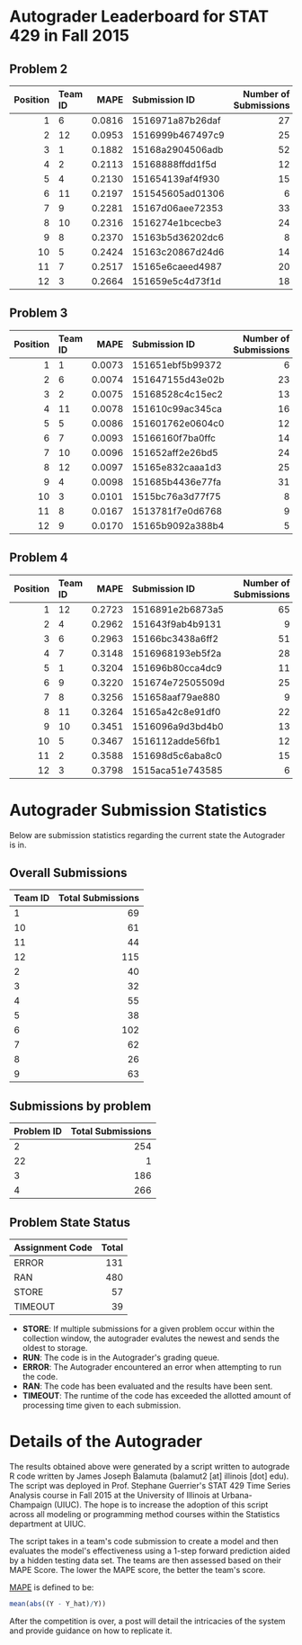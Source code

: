 Autograder Leaderboard for STAT 429 in Fall 2015
================================================

Problem 2
---------

|  Position| Team ID |    MAPE| Submission ID    |  Number of Submissions|
|---------:|:--------|-------:|:-----------------|----------------------:|
|         1| 6       |  0.0816| 1516971a87b26daf |                     27|
|         2| 12      |  0.0953| 1516999b467497c9 |                     25|
|         3| 1       |  0.1882| 15168a2904506adb |                     52|
|         4| 2       |  0.2113| 15168888ffdd1f5d |                     12|
|         5| 4       |  0.2130| 151654139af4f930 |                     15|
|         6| 11      |  0.2197| 151545605ad01306 |                      6|
|         7| 9       |  0.2281| 15167d06aee72353 |                     33|
|         8| 10      |  0.2316| 1516274e1bcecbe3 |                     24|
|         9| 8       |  0.2370| 15163b5d36202dc6 |                      8|
|        10| 5       |  0.2424| 15163c20867d24d6 |                     14|
|        11| 7       |  0.2517| 15165e6caeed4987 |                     20|
|        12| 3       |  0.2664| 151659e5c4d73f1d |                     18|

Problem 3
---------

|  Position| Team ID |    MAPE| Submission ID    |  Number of Submissions|
|---------:|:--------|-------:|:-----------------|----------------------:|
|         1| 1       |  0.0073| 151651ebf5b99372 |                      6|
|         2| 6       |  0.0074| 151647155d43e02b |                     23|
|         3| 2       |  0.0075| 15168528c4c15ec2 |                     13|
|         4| 11      |  0.0078| 151610c99ac345ca |                     16|
|         5| 5       |  0.0086| 151601762e0604c0 |                     12|
|         6| 7       |  0.0093| 15166160f7ba0ffc |                     14|
|         7| 10      |  0.0096| 151652aff2e26bd5 |                     24|
|         8| 12      |  0.0097| 15165e832caaa1d3 |                     25|
|         9| 4       |  0.0098| 151685b4436e77fa |                     31|
|        10| 3       |  0.0101| 1515bc76a3d77f75 |                      8|
|        11| 8       |  0.0167| 1513781f7e0d6768 |                      9|
|        12| 9       |  0.0170| 15165b9092a388b4 |                      5|

Problem 4
---------

|  Position| Team ID |    MAPE| Submission ID    |  Number of Submissions|
|---------:|:--------|-------:|:-----------------|----------------------:|
|         1| 12      |  0.2723| 1516891e2b6873a5 |                     65|
|         2| 4       |  0.2962| 151643f9ab4b9131 |                      9|
|         3| 6       |  0.2963| 15166bc3438a6ff2 |                     51|
|         4| 7       |  0.3148| 1516968193eb5f2a |                     28|
|         5| 1       |  0.3204| 151696b80cca4dc9 |                     11|
|         6| 9       |  0.3220| 151674e72505509d |                     25|
|         7| 8       |  0.3256| 151658aaf79ae880 |                      9|
|         8| 11      |  0.3264| 15165a42c8e91df0 |                     22|
|         9| 10      |  0.3451| 1516096a9d3bd4b0 |                     13|
|        10| 5       |  0.3467| 1516112adde56fb1 |                     12|
|        11| 2       |  0.3588| 151698d5c6aba8c0 |                     15|
|        12| 3       |  0.3798| 1515aca51e743585 |                      6|

Autograder Submission Statistics
================================

Below are submission statistics regarding the current state the Autograder is in.

Overall Submissions
-------------------

| Team ID |  Total Submissions|
|:--------|------------------:|
| 1       |                 69|
| 10      |                 61|
| 11      |                 44|
| 12      |                115|
| 2       |                 40|
| 3       |                 32|
| 4       |                 55|
| 5       |                 38|
| 6       |                102|
| 7       |                 62|
| 8       |                 26|
| 9       |                 63|

Submissions by problem
----------------------

| Problem ID |  Total Submissions|
|:-----------|------------------:|
| 2          |                254|
| 22         |                  1|
| 3          |                186|
| 4          |                266|

Problem State Status
--------------------

| Assignment Code |  Total|
|:----------------|------:|
| ERROR           |    131|
| RAN             |    480|
| STORE           |     57|
| TIMEOUT         |     39|

-   **STORE**: If multiple submissions for a given problem occur within the collection window, the autograder evalutes the newest and sends the oldest to storage.
-   **RUN**: The code is in the Autograder's grading queue.
-   **ERROR**: The Autograder encountered an error when attempting to run the code.
-   **RAN**: The code has been evaluated and the results have been sent.
-   **TIMEOUT**: The runtime of the code has exceeded the allotted amount of processing time given to each submission.

Details of the Autograder
=========================

The results obtained above were generated by a script written to autograde R code written by James Joseph Balamuta (balamut2 [at] illinois [dot] edu). The script was deployed in Prof. Stephane Guerrier's STAT 429 Time Series Analysis course in Fall 2015 at the University of Illinois at Urbana-Champaign (UIUC). The hope is to increase the adoption of this script across all modeling or programming method courses within the Statistics department at UIUC.

The script takes in a team's code submission to create a model and then evaluates the model's effectiveness using a 1-step forward prediction aided by a hidden testing data set. The teams are then assessed based on their MAPE Score. The lower the MAPE score, the better the team's score.

[MAPE](https://en.wikipedia.org/wiki/Mean_absolute_percentage_error) is defined to be:

``` r
mean(abs((Y - Y_hat)/Y))
```

After the competition is over, a post will detail the intricacies of the system and provide guidance on how to replicate it.
